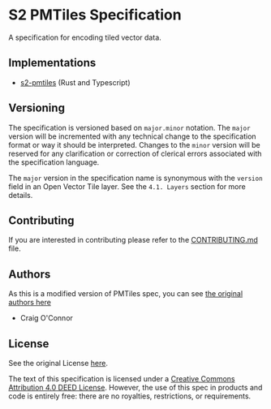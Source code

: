 # S2 PMTiles Specification

A specification for encoding tiled vector data.

## Implementations

* [s2-pmtiles](https://github.com/Open-S2/s2-pmtiles) (Rust and Typescript)

## Versioning

The specification is versioned based on `major.minor` notation. The `major` version will be incremented with any technical change to the specification format or way it should be interpreted. Changes to the `minor` version will be reserved for any clarification or correction of clerical errors associated with the specification language.

The `major` version in the specification name is synonymous with the `version` field in an Open Vector Tile layer. See the `4.1. Layers` section for more details.

## Contributing

If you are interested in contributing please refer to the [CONTRIBUTING.md](CONTRIBUTING.md) file.

## Authors

As this is a modified version of PMTiles spec, you can see [the original authors here](https://github.com/protomaps/PMTiles/blob/main/spec/v3/spec.md)

* Craig O'Connor

## License

See the original License [here](https://github.com/protomaps/PMTiles/blob/main/LICENSE).

The text of this specification is licensed under a
[Creative Commons Attribution 4.0 DEED License](https://creativecommons.org/licenses/by/4.0/deed.en).
However, the use of this spec in products and code is entirely free:
there are no royalties, restrictions, or requirements.
